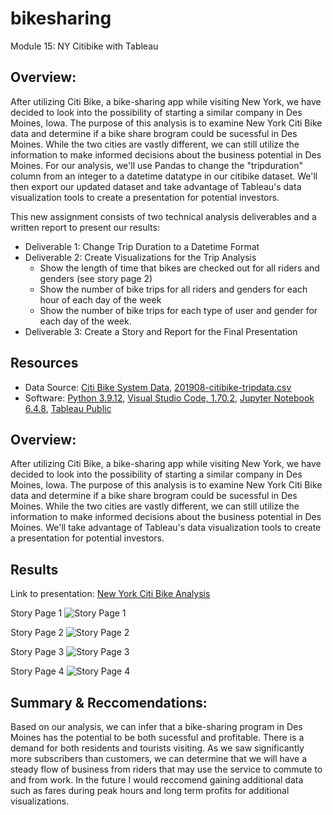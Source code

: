 # bikesharing
Module 15: NY Citibike with Tableau

## Overview: 
After utilizing Citi Bike, a bike-sharing app while visiting New York, we have decided to look into the possibility of starting a similar company in Des Moines, Iowa. The purpose of this analysis is to examine New York Citi Bike data and determine if a bike share brogram could be sucessful in Des Moines. While the two cities are vastly different, we can still utilize the information to make informed decisions about the business potential in Des Moines. For our analysis, we'll use Pandas to change the "tripduration" column from an integer to a datetime datatype in our citibike dataset. We'll then export our updated dataset and take advantage of Tableau's data visualization tools to create a presentation for potential investors. 

This new assignment consists of two technical analysis deliverables and a written report to present our results:
- Deliverable 1: Change Trip Duration to a Datetime Format
- Deliverable 2: Create Visualizations for the Trip Analysis
    - Show the length of time that bikes are checked out for all riders and genders (see story page 2)
    - Show the number of bike trips for all riders and genders for each hour of each day of the week
    - Show the number of bike trips for each type of user and gender for each day of the week.
- Deliverable 3: Create a Story and Report for the Final Presentation

## Resources
- Data Source: [Citi Bike System Data](https://ride.citibikenyc.com/system-data), [201908-citibike-tripdata.csv](https://s3.amazonaws.com/tripdata/201908-citibike-tripdata.csv.zip)
- Software: [Python 3.9.12](https://www.python.org/downloads/release/python-3912/), [Visual Studio Code, 1.70.2](https://code.visualstudio.com/updates/v1_70), [Jupyter Notebook 6.4.8](https://jupyter-notebook.readthedocs.io/_/downloads/en/v6.4.8/pdf/), [Tableau Public](https://public.tableau.com/app/discover)

## Overview: 
After utilizing Citi Bike, a bike-sharing app while visiting New York, we have decided to look into the possibility of starting a similar company in Des Moines, Iowa. The purpose of this analysis is to examine New York Citi Bike data and determine if a bike share brogram could be sucessful in Des Moines. While the two cities are vastly different, we can still utilize the information to make informed decisions about the business potential in Des Moines. We'll take advantage of Tableau's data visualization tools to create a presentation for potential investors.

## Results
Link to presentation: [New York Citi Bike Analysis](https://public.tableau.com/app/profile/alexandra.brody/viz/NYCitiBikeAnalysis_16756640694680/NewYorkCitiBikeAnalysis)

Story Page 1
![Story Page 1](https://user-images.githubusercontent.com/111623064/216893162-252263a5-8dd4-4e9f-adda-c727af472a8d.png)

Story Page 2
![Story Page 2](https://user-images.githubusercontent.com/111623064/216893193-058f47ec-2a01-4c37-9ff6-8934c60eeac6.png)

Story Page 3
![Story Page 3](https://user-images.githubusercontent.com/111623064/216893217-33b65048-040c-43c4-a155-fcf5c03dcf89.png)

Story Page 4
![Story Page 4](https://user-images.githubusercontent.com/111623064/216893218-395d350c-999c-4913-8586-8aa467f47121.png)

## Summary & Reccomendations: 
Based on our analysis, we can infer that a bike-sharing program in Des Moines has the potential to be both sucessful and profitable. There is a demand for both residents and tourists visiting. As we saw significantly more subscribers than customers, we can determine that we will have a steady flow of business from riders that may use the service to commute to and from work. In the future I would reccomend gaining additional data such as fares during peak hours and long term profits for additional visualizations. 
